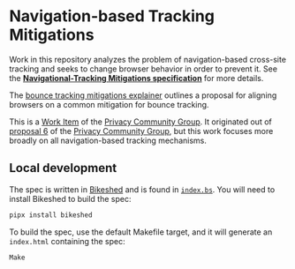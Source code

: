 # Navigation-based Tracking Mitigations

Work in this repository analyzes the problem of navigation-based cross-site
tracking and seeks to change browser behavior in order to prevent it. See the
**[Navigational-Tracking Mitigations
specification](https://privacycg.github.io/nav-tracking-mitigations/)** for more
details.

The [bounce tracking mitigations explainer](bounce-tracking-explainer.md)
outlines a proposal for aligning browsers on a common mitigation for bounce
tracking.

This is a [Work Item](https://privacycg.github.io/charter.html#work-items) of
the [Privacy Community Group](https://privacycg.github.io/). It originated out
of [proposal 6](https://github.com/privacycg/proposals/issues/6) of the [Privacy
Community Group](https://privacycg.github.io/), but this work focuses more
broadly on all navigation-based tracking mechanisms.

## Local development

The spec is written in [Bikeshed](https://speced.github.io/bikeshed/) and is
found in [`index.bs`](index.bs). You will need to install Bikeshed to build the
spec:

```sh
pipx install bikeshed
```

To build the spec, use the default Makefile target, and it will generate an
`index.html` containing the spec:

```sh
Make
```
